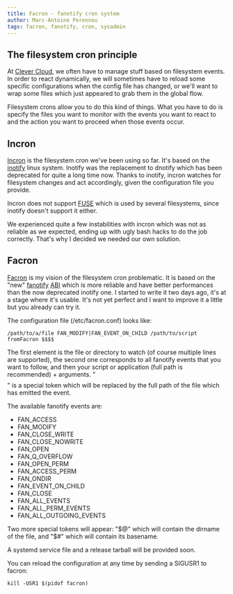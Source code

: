 ```yaml
---
title: Facron - fanotify cron system
author: Marc-Antoine Perennou
tags: facron, fanotify, cron, sysadmin
---
```


## The filesystem cron principle

At [Clever Cloud](http://www.clever-cloud.com), we often have to manage stuff based on filesystem events. In order to
react dynamically, we will sometimes have to reload some specific configurations when the config file has changed, or
we'll want to wrap some files which just appeared to grab them in the global flow.

Filesystem crons allow you to do this kind of things. What you have to do is specify the files you want to monitor with
the events you want to react to and the action you want to proceed when those events occur.

## Incron

[Incron](http://incron.aiken.cz/) is the filesystem cron we've been using so far. It's based on the
[inotify](http://en.wikipedia.org/wiki/Inotify) linux system. Inotify was the replacement to dnotify which has been
deprecated for quite a long time now. Thanks to inotify, incron watches for filesystem changes and act accordingly,
given the configuration file you provide.

Incron does not support [FUSE](http://fuse.sourceforge.net) which is used by several filesystems, since inotify doesn't
support it either.

We experienced quite a few instabilities with incron which was not as reliable as we expected, ending up with ugly bash
hacks to do the job correctly. That's why I decided we needed our own solution.

## Facron

[Facron](https://github.com/Keruspe/facron) is my vision of the filesystem cron problematic. It is based on the "new"
[fanotify](http://lwn.net/Articles/339253) [ABI](http://en.wikipedia.org/wiki/Application_binary_interface) which is
more reliable and have better performances than the now deprecated inotify one. I started to write it two days ago, it's
at a stage where it's usable. It's not yet perfect and I want to improve it a little but you already can try it.

The configuration file (/etc/facron.conf) looks like:

    /path/to/a/file FAN_MODIFY|FAN_EVENT_ON_CHILD /path/to/script fromFacron $$$$

The first element is the file or directory to watch (of course multiple lines are supported), the second one corresponds
to all fanotify events that you want to follow, and then your script or application (full path is recommended) + arguments.
"$$$$" is a special token which will be replaced by the full path of the file which has emitted the event.

The available fanotify events are:

* FAN_ACCESS
* FAN_MODIFY
* FAN_CLOSE_WRITE
* FAN_CLOSE_NOWRITE
* FAN_OPEN
* FAN_Q_OVERFLOW
* FAN_OPEN_PERM
* FAN_ACCESS_PERM
* FAN_ONDIR
* FAN_EVENT_ON_CHILD
* FAN_CLOSE
* FAN_ALL_EVENTS
* FAN_ALL_PERM_EVENTS
* FAN_ALL_OUTGOING_EVENTS

Two more special tokens will appear: "$@" which will contain the dirname of the file, and "$#" which will contain its
basename.

A systemd service file and a release tarball will be provided soon.

You can reload the configuration at any time by sending a SIGUSR1 to facron:

    kill -USR1 $(pidof facron)
